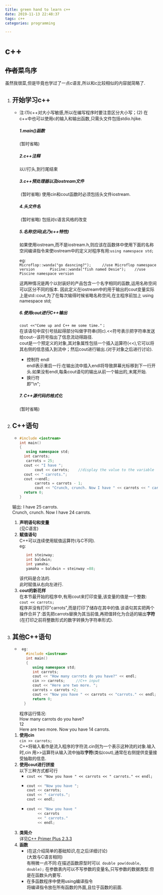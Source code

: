 ```yaml
---
title: green hand to learn c++
date: 2019-11-13 22:48:37
tags: c++
categories: programming

---
```






#                                 c++

## ~~作者~~菜鸟序

虽然我很菜,但是毕竟也学过了一点c语言,所以和c比较相似的内容就简略了.

<!--more-->

1. ## 开始学习c++

   *    注:(1)c++对大小写敏感,所以在编写程序时要注意区分大小写；(2)     在c++中也可以使用c的输入和输出函数,只需头文件包括stdio.hjike.

        ##### 1.main()函数  
    	(暂时省略)

        #####  2.c++注释

     	以//打头,到行尾结束 ​				

        ##### 3.c++预处理器以及iostream文件

        ​	(暂时省略)    使用cin和cout函数时必须包括头文件iostream.  

        ##### 4.头文件名

        ​  (暂时省略)   包括对c语言风格的改变

        ##### 5.名称空间(此乃c++特性)

        ​如果使用iostream,而不是iostream.h,则应该在函数体中使用下面的名称空间编译指令来使iostream中的定义对程序有用:`using namespace std;`

        eg:  
          `Microflop::wanda("go dasncing?");     //use Microflop namespace version      
	   Piscine::wanda("fish named Desie");    //use Piscine namespace version`   
   
        这两种情况是两个以封装好的产品包含一个名字相同的函数,运用名称空间可以区分不同的版本.
 因此定义在iostream中的用于输出的cout变量实际上是std::cout,为了在每次输得时候省略名称空间,在主程序前加上  using namespace std;
	
        ##### 6.使用cout进行C++输出  
		`cout <<"Come up and C++ me some time."；`  
		在该语句中双引号括起得部分叫做字符串(同c).<<符号表示把字符串发送给cout--该符号指出了信息流动得路径.  
		cout是一个预定义的对象,其对象属性包括一个插入运算符(<<),它可以将其右侧的信息插入到流中；然后cout进行输出.(对于对象之后进行讨论).
		* 控制符 endl  
		  endl表示重启一行:在输出流中插入endl将导致屏幕光标移到下一行开头.如果没有endl,每条cout语句的输出从前一个输出的,末尾开始.
		* 换行符  
		  即"\n";
		##### 7. C++源代码的格式化  
		(暂时省略)  

2. ## C++语句
	* ```Cpp
	  #include <iostream>
	  int main()
	  {
	 	 using namespace std;
	  	int carrots;
	  	 carrots = 25;
	  	cout << "I have ";
	 		 cout << carrots;    //display the value to the variable
	  	cout << " carrots.";
	  	cout <<endl;
	 		 carrots = carrots - 1;
	 		 cout << "Crunch, crunch. Now I have " << carrots << " carrots." << endl;
	  	return 0;
	  }
	  
	 输出:
	 I have 25 carrots.  
	 Crunch, crunch. Now I have 24 carrots.
	 1. **声明语句和变量**  
	    (见C语言)
	 2. **赋值语句**  
	    C++可以连续使用赋值运算符(与C不同).  
	    eg:
   	    ```Cpp
	       int steinway;
	       int baldwin;
	       int yamaha;
	       yamaha = baldwin = steinway =88;
	       ```
	    该代码是合法的.  
	    此时赋值从右向左进行.
	 3. **cout的新花样**  
	    在本节最开始的程序中,有用cout来打印变量,该变量的值是一个整数:  
	    ` cout << carrots; `  
	    程序并没有打印"carrots",而是打印了储存在其中的值.该语句其实把两个操作合并了:首先把carrots替换为其当前值,再把值转化为合适的输出**字符**(在打印之前将整数形式的数字转换为字符串形式).
3. ## 其他C++语句
	* ```Cpp
	   eg:
	     #include <iostream>
	     int main()
	     {
	     	using namespace std;
			int carrots;
			cout << "How many carrots do you have?" << endl;
			cin >> carrots;		//C++ input
			cout << "Here are two more. ";
			carrots = carrots +2;
			cout << "Now you have " << carrots << "carrots." << endl;
			return 0;
		}
		```
		程序运行情况:  
		How many carrots do you have?  
		12  
		Here are two more. Now you have 14 carrots.
	1. **使用cin**  
	   `cin >> carrots;`  
	   C++将输入看作是流入程序的字符流.cin则为一个表示这种流的对象.输入时,cin 用>>运算符从输入流中抽取**字符**(类似cout),通常在右侧提供变量接受抽取的信息.
	2. **使用cout进行拼接**  
	   以下三种方式都可行  
	   * `cout << "Now you have " << carrots << " carrots." << endl;`
	   * ```Cpp
	     cout << "Now you have ";
	     cout << carrots;
	     cout << " carrots.";
	     cout << endl;
	     ```
	   * ```Cpp
	     cout << "Now you have "
	          << carrots
		      << " carrots."
		      << endl;
	     ```
	3. **类简介**  
	   详见[C++ Primer Plus 2.3.3](~/下载/C++)
	4. **函数**  
	   * (在这介绍简单的基础知识,在之后详细讨论)  
	     (大致与C语言相同)  
	     有稍微一点不同:在描述函数原型时可以` double pow(double, double);` 在参数表内可以不写参数的变量名,只写参数的数据类型.但是在函数头内要写.  
	   * 在多函数程序中使用using编译指令  
	     将编译指令放在所有函数的外面,且位于函数的前面.
	    
	    

